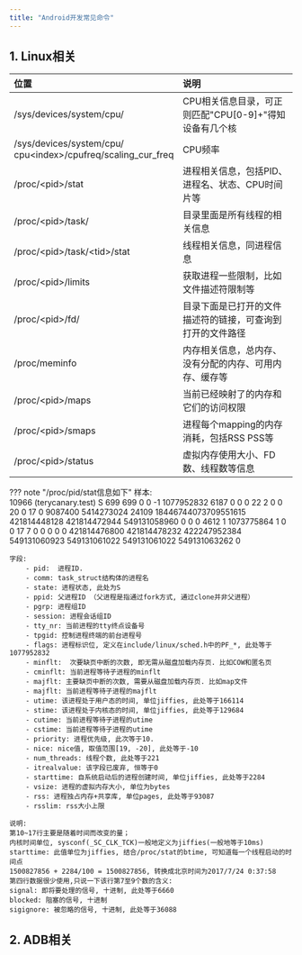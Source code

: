 ```yaml
---
title: "Android开发常见命令"
---
```


## 1. Linux相关

|  位置  | 说明 |
| :- | :-- |
| /sys/devices/system/cpu/ | CPU相关信息目录，可正则匹配"CPU[0-9]+"得知设备有几个核 |
| /sys/devices/system/cpu/<br/>cpu<index\>/cpufreq/scaling_cur_freq | CPU频率 |
| /proc/<pid\>/stat | 进程相关信息，包括PID、进程名、状态、CPU时间片等 |
| /proc/<pid\>/task/ | 目录里面是所有线程的相关信息 |
| /proc/<pid\>/task/<tid\>/stat | 线程相关信息，同进程信息 |
| /proc/<pid\>/limits | 获取进程一些限制，比如文件描述符限制等 |
| /proc/<pid\>/fd/ | 目录下面是已打开的文件描述符的链接，可查询到打开的文件路径 |
| /proc/meminfo | 内存相关信息，总内存、没有分配的内存、可用内存、缓存等 |
| /proc/<pid\>/maps | 当前已经映射了的内存和它们的访问权限 |
| /proc/<pid\>/smaps | 进程每个mapping的内存消耗，包括RSS PSS等 |
| /proc/<pid\>/status | 虚拟内存使用大小、FD数、线程数等信息 |

??? note "/proc/pid/stat信息如下" 
    样本:  
    10966 (terycanary.test) S 699 699 0 0 -1 1077952832 6187 0 0 0 22 2 0 0 20 0 17 0 9087400 5414273024
        24109 18446744073709551615 421814448128 421814472944 549131058960 0 0 0 4612 1 1073775864
        1 0 0 17 7 0 0 0 0 0 421814476800 421814478232 422247952384 549131060923 549131061022 549131061022
        549131063262 0
    
    字段:  
        - pid:  进程ID.  
        - comm: task_struct结构体的进程名  
        - state: 进程状态, 此处为S  
        - ppid: 父进程ID （父进程是指通过fork方式, 通过clone并非父进程）  
        - pgrp: 进程组ID  
        - session: 进程会话组ID  
        - tty_nr: 当前进程的tty终点设备号  
        - tpgid: 控制进程终端的前台进程号  
        - flags: 进程标识位, 定义在include/linux/sched.h中的PF_*, 此处等于1077952832  
        - minflt:  次要缺页中断的次数, 即无需从磁盘加载内存页. 比如COW和匿名页  
        - cminflt: 当前进程等待子进程的minflt  
        - majflt: 主要缺页中断的次数, 需要从磁盘加载内存页. 比如map文件  
        - majflt: 当前进程等待子进程的majflt  
        - utime: 该进程处于用户态的时间, 单位jiffies, 此处等于166114  
        - stime: 该进程处于内核态的时间, 单位jiffies, 此处等于129684  
        - cutime: 当前进程等待子进程的utime  
        - cstime: 当前进程等待子进程的utime  
        - priority: 进程优先级, 此次等于10.  
        - nice: nice值, 取值范围[19, -20], 此处等于-10  
        - num_threads: 线程个数, 此处等于221  
        - itrealvalue: 该字段已废弃, 恒等于0  
        - starttime: 自系统启动后的进程创建时间, 单位jiffies, 此处等于2284  
        - vsize: 进程的虚拟内存大小, 单位为bytes  
        - rss: 进程独占内存+共享库, 单位pages, 此处等于93087  
        - rsslim: rss大小上限  
    
    说明:  
    第10~17行主要是随着时间而改变的量；  
    内核时间单位, sysconf(_SC_CLK_TCK)一般地定义为jiffies(一般地等于10ms)  
    starttime: 此值单位为jiffies, 结合/proc/stat的btime, 可知道每一个线程启动的时间点  
    1500827856 + 2284/100 = 1500827856, 转换成北京时间为2017/7/24 0:37:58  
    第四行数据很少使用,只说一下该行第7至9个数的含义:  
    signal: 即将要处理的信号, 十进制, 此处等于6660   
    blocked: 阻塞的信号, 十进制  
    sigignore: 被忽略的信号, 十进制, 此处等于36088
        

## 2. ADB相关